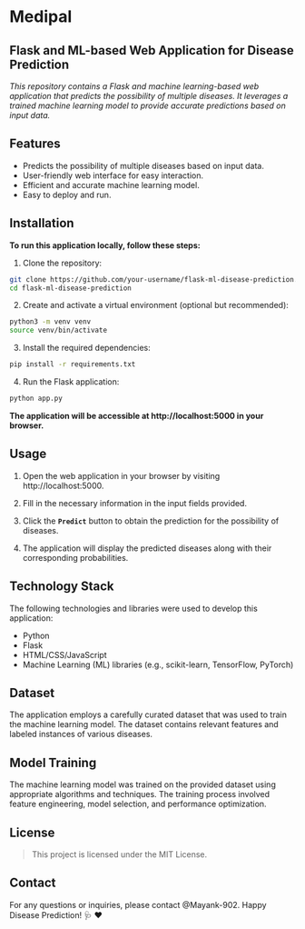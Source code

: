 # Medipal

## Flask and ML-based Web Application for Disease Prediction

 *This repository contains a Flask and machine learning-based web application that predicts the possibility of multiple diseases. It leverages a trained machine learning model to provide accurate predictions based on input data.*

## Features
 - Predicts the possibility of multiple diseases based on input data.
 - User-friendly web interface for easy interaction.
 - Efficient and accurate machine learning model.
 - Easy to deploy and run.

## Installation

**To run this application locally, follow these steps:**

1. Clone the repository:
```bash
git clone https://github.com/your-username/flask-ml-disease-prediction.git
cd flask-ml-disease-prediction
```

2. Create and activate a virtual environment (optional but recommended):
```bash
python3 -m venv venv
source venv/bin/activate
```

3. Install the required dependencies:
```bash
pip install -r requirements.txt
```

4. Run the Flask application:
```bash
python app.py
```
**The application will be accessible at http://localhost:5000 in your browser.**

## Usage

1. Open the web application in your browser by visiting http://localhost:5000.

2. Fill in the necessary information in the input fields provided.

3. Click the **`Predict`** button to obtain the prediction for the possibility of diseases.

4. The application will display the predicted diseases along with their corresponding probabilities.

## Technology Stack
The following technologies and libraries were used to develop this application:

- Python
- Flask
- HTML/CSS/JavaScript
- Machine Learning (ML) libraries (e.g., scikit-learn, TensorFlow, PyTorch)

## Dataset
The application employs a carefully curated dataset that was used to train the machine learning model. The dataset contains relevant features and labeled instances of various diseases.

## Model Training
The machine learning model was trained on the provided dataset using appropriate algorithms and techniques. The training process involved feature engineering, model selection, and performance optimization.

## License
> This project is licensed under the MIT License.

## Contact
For any questions or inquiries, please contact @Mayank-902.
Happy Disease Prediction! :stethoscope: :heart:




